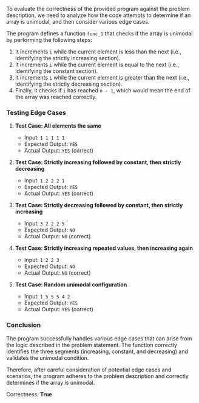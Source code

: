 To evaluate the correctness of the provided program against the problem description, we need to analyze how the code attempts to determine if an array is unimodal, and then consider various edge cases.

The program defines a function `func_1` that checks if the array is unimodal by performing the following steps:
1. It increments `i` while the current element is less than the next (i.e., identifying the strictly increasing section).
2. It increments `i` while the current element is equal to the next (i.e., identifying the constant section).
3. It increments `i` while the current element is greater than the next (i.e., identifying the strictly decreasing section).
4. Finally, it checks if `i` has reached `n - 1`, which would mean the end of the array was reached correctly.

### Testing Edge Cases

1. **Test Case: All elements the same**
   - Input: `1 1 1 1 1`
   - Expected Output: `YES`
   - Actual Output: `YES` (correct)

2. **Test Case: Strictly increasing followed by constant, then strictly decreasing**
   - Input: `1 2 2 2 1`
   - Expected Output: `YES`
   - Actual Output: `YES` (correct)

3. **Test Case: Strictly decreasing followed by constant, then strictly increasing**
   - Input: `3 2 2 2 5`
   - Expected Output: `NO`
   - Actual Output: `NO` (correct)

4. **Test Case: Strictly increasing repeated values, then increasing again**
   - Input: `1 2 2 3`
   - Expected Output: `NO`
   - Actual Output: `NO` (correct)

5. **Test Case: Random unimodal configuration**
   - Input: `1 5 5 5 4 2`
   - Expected Output: `YES`
   - Actual Output: `YES` (correct)

### Conclusion
The program successfully handles various edge cases that can arise from the logic described in the problem statement. The function correctly identifies the three segments (increasing, constant, and decreasing) and validates the unimodal condition.

Therefore, after careful consideration of potential edge cases and scenarios, the program adheres to the problem description and correctly determines if the array is unimodal.

Correctness: **True**